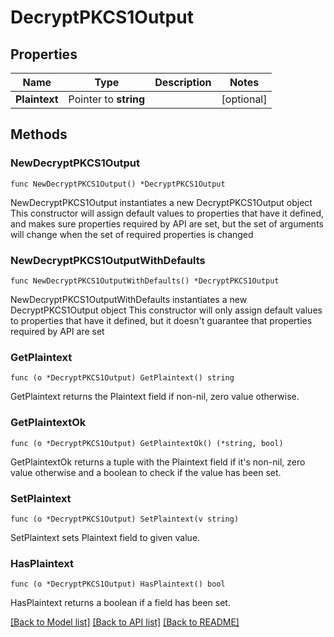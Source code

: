 # DecryptPKCS1Output

## Properties

Name | Type | Description | Notes
------------ | ------------- | ------------- | -------------
**Plaintext** | Pointer to **string** |  | [optional] 

## Methods

### NewDecryptPKCS1Output

`func NewDecryptPKCS1Output() *DecryptPKCS1Output`

NewDecryptPKCS1Output instantiates a new DecryptPKCS1Output object
This constructor will assign default values to properties that have it defined,
and makes sure properties required by API are set, but the set of arguments
will change when the set of required properties is changed

### NewDecryptPKCS1OutputWithDefaults

`func NewDecryptPKCS1OutputWithDefaults() *DecryptPKCS1Output`

NewDecryptPKCS1OutputWithDefaults instantiates a new DecryptPKCS1Output object
This constructor will only assign default values to properties that have it defined,
but it doesn't guarantee that properties required by API are set

### GetPlaintext

`func (o *DecryptPKCS1Output) GetPlaintext() string`

GetPlaintext returns the Plaintext field if non-nil, zero value otherwise.

### GetPlaintextOk

`func (o *DecryptPKCS1Output) GetPlaintextOk() (*string, bool)`

GetPlaintextOk returns a tuple with the Plaintext field if it's non-nil, zero value otherwise
and a boolean to check if the value has been set.

### SetPlaintext

`func (o *DecryptPKCS1Output) SetPlaintext(v string)`

SetPlaintext sets Plaintext field to given value.

### HasPlaintext

`func (o *DecryptPKCS1Output) HasPlaintext() bool`

HasPlaintext returns a boolean if a field has been set.


[[Back to Model list]](../README.md#documentation-for-models) [[Back to API list]](../README.md#documentation-for-api-endpoints) [[Back to README]](../README.md)


